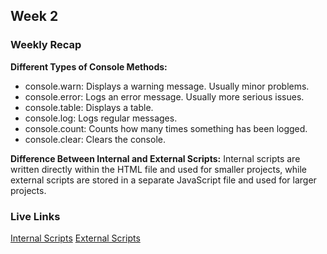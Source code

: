 ## Week 2

### Weekly Recap

**Different Types of Console Methods:**
- console.warn: Displays a warning message. Usually minor problems.
- console.error: Logs an error message. Usually more serious issues. 
- console.table: Displays a table.
- console.log: Logs regular messages.
- console.count: Counts how many times something has been logged.
- console.clear: Clears the console.

**Difference Between Internal and External Scripts:**
Internal scripts are written directly within the HTML file and used for smaller projects, while external scripts are stored in a separate JavaScript file and used for larger projects.  

### Live Links
[Internal Scripts](https://elizabethrty.github.io/SP25-NEWMN220/week-2/index.html)
[External Scripts](https://elizabethrty.github.io/SP25-NEWMN220/week-2/outdex.html)